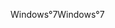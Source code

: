 <span data-ttu-id="e674e-101">Windows°7</span><span class="sxs-lookup"><span data-stu-id="e674e-101">Windows°7</span></span>